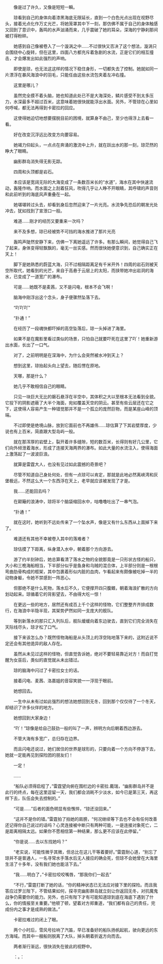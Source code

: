 　　像是过了许久，又像是短短一瞬。

　　琼看到自己的身体向着漆黑海底无限延长，直到一个白色光点出现在视野尽头，接着光点化作万丈光芒，将她笼罩其中下一刻，那仿佛不属于自己的身体触感又回到了意识中，轰鸣的水声汹涌而来，几乎震破了她的耳朵，深海的宁静刹那间被打得粉碎。

　　她感到自己像被卷入了一个漩涡之中……不过很快又否决了这个想法，漩涡只会围绕中心旋转，但在这里，四面八方都充斥着急剧的水流，正是它们的相互撞击，才会爆发出如此强烈的声响。

　　即使是琼，也无法这这样的情况下稳住身形，一切都失去了控制。她就如同一片漂浮在暴风海浪中的羽毛，只能任由这些水流包夹着左冲右撞。

　　这里是哪儿？

　　虽然完全摸不着头脑，她也知道此处已不是大海深处，鳞片感受不到太多压力，水深最多不超过百米，这意味着她很快就能浮出水面。另外，不管琼在心里如何呼喊，都无法再得到卡密拉的回应。

　　这使得她迫切地想要摆脱目前的困境，就算身不由己，至少也得浮上去看一看。

　　好在改变沉浮远比改变方向要容易。

　　她竭力仰起头，一点点在奔涌的激流中上升，就在跃出水的那一刻，琼茫然的睁大了眼睛。

　　幽影群岛消失得无影无踪。

　　四周和头顶都是岩石。

　　本应该是宽阔无际的大海变成了一条数百米长的“水道”，海水在其中快速流动，轰隆作响。而水面之上刮着狂风，吹得几乎让人睁不开眼睛，其呼啸的声音则和此前听到的海底风声重叠在一起。

　　她堪堪转过头去，却看到身后忽然迎来了一片光亮。水流争先恐后的朝发光处冲去，犹如找到了宣泄口一般。

　　难道……刚才的经历又要重来一次吗？

　　来不及多想，琼已经被势不可挡的海水推进了那片光亮

　　轰鸣声陡然安静下来，仿佛一下离她遥远了许多。有那么瞬间，她觉得自己飞了起来，身体变得轻飘飘的，毫无一丝实感。然而很快她便意识到，自己确实正在天上！

　　脚下是她熟悉的蔚蓝大海，只不过相隔距离足有千米开外！四周的岩石则被天空所取代，她看到的光芒，来自于高悬于云层上的太阳，而挟带她冲出岩洞的海水，已变成了一道宽广的瀑布。

　　可是……她既不是麦茜，又不是闪电，根本不会飞啊！

　　脑海中刚浮出这个念头，身子便骤然坠落下去。

　　“吖吖吖”

　　“扑通！”

　　在经历了一段魂快都吓掉的高空坠落后，琼一头掉进了海里。

　　如果不是在魔影里看过类似的场景，只怕自己就要吓死在这里了吖！她重新游出水面，长出了一口气。

　　对了，之前明明是在深海中，为什么会突然被水冲到天上？

　　想到这里，琼抬起头向上望去，随后愣在原地。

　　天哪，那是什么？

　　她几乎不敢相信自己的眼睛。

　　只见一块巨大无比的磐石悬浮在半空中，其体积之大以至根本无法看到全貌。它投下的阴影遮蔽了大半个海面，宛如覆盖天空的阴云。甚至有些云层还在它之下，这使得人容易产生一种错觉那并不是一个孤立的庞然巨物，而是某座山峰的顶端。

　　不过即使是绝境山脉，放到它面前也不再雄伟……琼估算了下其岩壁厚度，少说也有上百米，简直跟大型岛屿一般。

　　就在那浑厚的岩壁上，裂开着许多缝隙，短的数百米，长得则有好几公里，它们向外倾泄着海水，形成了连接天海两界的瀑布。如此大量的水流注入，使得海面上激荡起了一波波巨浪。

　　就算是雷霆大人，也没有见过如此震撼的奇景吧？

　　尽管不知道自己身处何处，但有一点琼可以肯定，那就是此地必然离峡湾和灰堡极远，不然这么大一个东西浮在天上，老早就应该被发现了才是。

　　我……还能回去吗？

　　在颠簸的浪涛中，琼将半个脑袋缩回水中，咕噜噜吐出了一串气泡。

　　“扑通！”

　　就在这时，她听到不远处传来了一个坠水声，像是又有什么东西从上面掉下来了。

　　难道还有其他不幸被卷入其中的落难者？

　　琼估摸了下距离，纵身潜入水中，朝着那个方向游去。

　　游了约半刻钟后，她总算看清了落水之物的全貌那竟是一只形状古怪的船只，大小和三桅海船相当，下半部分似乎是鱼身和乌贼的混合体，上半部分则是一根根弯曲肋骨构成的框架，其中包裹着形似内脏的血肉，乍看起来有颇像被吃掉一半的动物身躯，令她不禁感到一阵恶心。

　　但那绝不是什么死物，落水后不久，它便撑开四只腹鳍，朝着海浪扩散的方向划动起来。琼循着它的背影望去，不由得大吃一惊！

　　在更远一些的地方，居然还有成百上千个这样的怪物，它们整整齐齐排成数行，在海浪中半隐半现，其架势俨然如同一支庞大的舰队。

　　等到新落水的那只汇入列队后，舰队缓缓向着东边驶去，直到它们完全消失在天际线尽头，琼才松了口气。

　　接下来该怎么办？既然怪物海船是从头顶上的浮空陆地落下来的，这附近说不定还会有其他诡异的敌人存在。

　　虽然从未见过这样的怪物，但直觉告诉她，绝对不要轻易靠近对方！而自打觉醒为女巫后，类似的直觉就从未出错过。

　　琼的脑海中闪过了卡密拉女士的话。

　　接着闪电、麦茜、洛嘉姐的音容笑貌一一浮现于眼前。

　　她想回去。

　　一生中从未有过如此强烈的想法她想回到无冬，回到那个仅仅待了一个冬天，却结识了许多伙伴的地方。

　　她想回到大家身边！

　　“吖！”琼像是给自己鼓劲一般的叫了一声，辨明方向后朝着西边游去。

　　不管大海有多宽广，总归存在边界。

　　而且闪电还说过，她们居住的世界是球形的，只要向着一个方向不停游下去，她就一定能再见到探险团的朋友们！

　　一定！

　　……

　　“船队必须得启程了，”雷霆望向俯在围栏边的卡密拉.戴瑞，“幽影群岛并不是此行的终点，每在这里逗留一天，我们都会消耗不少淡水，如今已是第三天，再这样下去，队伍会失去控制的。”

　　“可是……”后者的面色明显有些憔悴，“琼还没回来。”

　　“这并不是你的错。”雷霆拍了拍她的肩膀，“何况继续等下去也不会有任何改善还记得你自己说过的话吗？心灵连接被中断只有两种可能，一是连接对象死亡，二是距离相隔太远。如果你不愿相信第一种结果，那么更不应该在此停留。”

　　“你是说……去以东找她吗？”

　　“老实说，可能性微乎其微，但总比在这儿干等着要好。”雷霆耐心道，“别忘了琼并不是普通人，一名寻常水手落水后无人接应的确会死，但琼不会她曾在大海里生活了十多年，没有我们她也能活下去。”

　　“我……明白了，”卡密拉咬咬嘴唇，“那我你们一起去”

　　“不行，”雷霆打断了她的话，“你的精神状态已无法应对接下里的探险。而且我答应过罗兰陛下，不管结果如何，探寻完幽影群岛就立刻让你返回无冬，对抗魔鬼战争仍需要你的能力。另外，也只有陛下才有可能知道琼到底在海底下遇到了什么，你的情报至关重要。”他顿了顿，望着对方郑重道，“我们都有自己的责任，完成份内之事才是成熟的做法。”

　　卡密拉难过的闭上了眼。

　　两个小时后，雪风号拉响了汽笛，早已准备好的船队扬帆起航，驶向更远的东方海域。而其中一艘船则脱离了大队，掉头朝着折返方向而去。

　　两者渐行渐远，很快消失在彼此的视野中。

　　：。：
